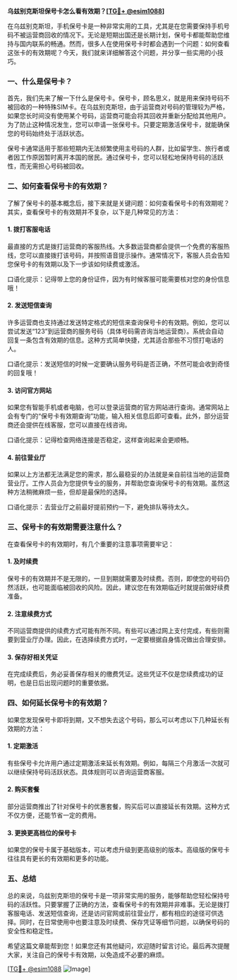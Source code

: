 **乌兹别克斯坦保号卡怎么看有效期？[[TG💪+ @esim1088](https://t.me/s/esim1088)]**

在乌兹别克斯坦，手机保号卡是一种非常实用的工具，尤其是在您需要保持手机号码不被运营商回收的情况下。无论是短期出国还是长期计划，保号卡都能帮助您维持与国内联系的畅通。然而，很多人在使用保号卡时都会遇到一个问题：如何查看这张卡的有效期呢？今天，我们就来详细解答这个问题，并分享一些实用的小技巧。

### 一、什么是保号卡？

首先，我们先来了解一下什么是保号卡。保号卡，顾名思义，就是用来保持号码不被回收的一种特殊SIM卡。在乌兹别克斯坦，由于运营商对号码的管理较为严格，如果您长时间没有使用某个号码，运营商可能会将其回收并重新分配给其他用户。为了防止这种情况发生，您可以申请一张保号卡。只要定期激活保号卡，就能确保您的号码始终处于活跃状态。

保号卡通常适用于那些短期内无法频繁使用主号码的人群，比如留学生、旅行者或者因工作原因暂时离开本国的居民。通过保号卡，您可以轻松地保持号码的活跃性，而无需担心号码被回收。

### 二、如何查看保号卡的有效期？

了解了保号卡的基本概念后，接下来就是关键问题：如何查看保号卡的有效期呢？其实，查看保号卡的有效期并不复杂，以下是几种常见的方法：

#### 1. **拨打客服电话**
   最直接的方式是拨打运营商的客服热线。大多数运营商都会提供一个免费的客服热线，您可以直接拨打该号码，并按照语音提示操作。通常情况下，客服人员会告知您保号卡的有效期以及下一步该如何续费或激活。

   口语化提示：记得带上您的身份证件，因为有时候客服可能需要核对您的身份信息哦！

#### 2. **发送短信查询**
   许多运营商也支持通过发送特定格式的短信来查询保号卡的有效期。例如，您可以尝试发送“123”到运营商的服务号码（具体号码需咨询当地运营商）。系统会自动回复一条包含有效期的信息。这种方式简单快捷，尤其适合那些不习惯打电话的人。

   口语化提示：发送短信的时候一定要确认服务号码是否正确，不然可能会收到奇怪的回复哦！

#### 3. **访问官方网站**
   如果您有智能手机或者电脑，也可以登录运营商的官方网站进行查询。通常网站上会有专门的“保号卡有效期查询”功能，输入相关信息后即可查看。此外，部分运营商还会提供在线客服，您可以直接在线咨询。

   口语化提示：记得检查网络连接是否稳定，这样查询起来会更顺畅。

#### 4. **前往营业厅**
   如果以上方法都无法满足您的需求，那么最稳妥的办法就是亲自前往当地的运营商营业厅。工作人员会为您提供专业的服务，并帮助您查询保号卡的有效期。虽然这种方法稍微麻烦一些，但却是最保险的选择。

   口语化提示：去营业厅之前最好提前预约一下，避免排队等待太久。

### 三、保号卡的有效期需要注意什么？

在查看保号卡的有效期时，有几个重要的注意事项需要牢记：

#### 1. **及时续费**
   保号卡的有效期并不是无限的，一旦到期就需要及时续费。否则，即使您的号码仍然活跃，也可能面临被回收的风险。因此，建议您在有效期临近时就提前做好续费准备。

#### 2. **注意续费方式**
   不同运营商提供的续费方式可能有所不同。有些可以通过网上支付完成，有些则需要到营业厅办理。因此，在选择续费方式时，一定要根据自身情况做出合理安排。

#### 3. **保存好相关凭证**
   在完成续费后，务必妥善保存相关的缴费凭证。这些凭证不仅是您续费成功的证明，也是日后出现问题时的重要依据。

### 四、如何延长保号卡的有效期？

如果您发现保号卡即将到期，又不想失去这个号码，那么可以考虑以下几种延长有效期的方法：

#### 1. **定期激活**
   有些保号卡允许用户通过定期激活来延长有效期。例如，每隔三个月激活一次就可以继续保持号码活跃状态。具体规则可以咨询运营商客服。

#### 2. **购买套餐**
   部分运营商推出了针对保号卡的优惠套餐，购买后可以直接延长有效期。这种方式不仅方便，还能节省一定的费用。

#### 3. **更换更高档位的保号卡**
   如果您的保号卡属于基础版本，可以考虑升级到更高级别的版本。高级版的保号卡往往具有更长的有效期和更多的功能。

### 五、总结

总的来说，乌兹别克斯坦的保号卡是一项非常实用的服务，能够帮助您轻松保持号码的活跃性。只要掌握了正确的方法，查看保号卡的有效期并非难事。无论是拨打客服电话、发送短信查询，还是访问官网或前往营业厅，都有相应的途径可供选择。同时，在日常使用中也要注意及时续费、保存凭证等细节问题，以确保号码的安全性和稳定性。

希望这篇文章能帮到您！如果您还有其他疑问，欢迎随时留言讨论。最后再次提醒大家，关注自己的保号卡有效期，以免造成不必要的麻烦。

[[TG💪+ @esim1088](https://t.me/s/esim1088) ![Image](https://i.postimg.cc/4NQfJmqS/Snipaste-2025-05-13-00-14-12.png)]